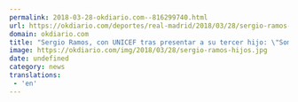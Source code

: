 ```yaml
---
permalink: 2018-03-28-okdiario.com--816299740.html
url: https://okdiario.com/deportes/real-madrid/2018/03/28/sergio-ramos-unicef-presentar-tercer-hijo-somos-afortunados-porque-muchos-lugares-miles-recien-nacidos-no-salen-adelante-2038826
domain: okdiario.com
title: "Sergio Ramos, con UNICEF tras presentar a su tercer hijo: \"Somos afortunados porque en muchos lugares miles de recién nacidos no salen adelante""
image: https://okdiario.com/img/2018/03/28/sergio-ramos-hijos.jpg
date: undefined
category: news
translations: 
 - 'en'
---
```


